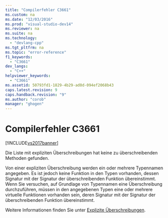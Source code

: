 ```yaml
---
title: "Compilerfehler C3661"
ms.custom: na
ms.date: "12/03/2016"
ms.prod: "visual-studio-dev14"
ms.reviewer: na
ms.suite: na
ms.technology: 
  - "devlang-cpp"
ms.tgt_pltfrm: na
ms.topic: "error-reference"
f1_keywords: 
  - "C3661"
dev_langs: 
  - "C++"
helpviewer_keywords: 
  - "C3661"
ms.assetid: 50793fd1-1829-4b29-ad0d-094ef2068b43
caps.latest.revision: 9
caps.handback.revision: "9"
ms.author: "corob"
manager: "ghogen"
---
```

# Compilerfehler C3661
[!INCLUDE[vs2017banner](../../assembler/inline/includes/vs2017banner.md)]

Die Liste mit expliziten Überschreibungen hat keine zu überschreibenden Methoden gefunden.  
  
 Von einer expliziten Überschreibung werden ein oder mehrere Typennamen angegeben.  Es ist jedoch keine Funktion in den Typen vorhanden, dessen Signatur mit der Signatur der überschreibenden Funktion übereinstimmt.  Wenn Sie versuchen, auf Grundlage von Typennamen eine Überschreibung durchzuführen, müssen in den angegebenen Typen eine oder mehrere virtuelle Funktionen vorhanden sein, deren Signatur mit der Signatur der überschreibenden Funktion übereinstimmt.  
  
 Weitere Informationen finden Sie unter [Explizite Überschreibungen](../../windows/explicit-overrides-cpp-component-extensions.md).
